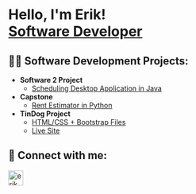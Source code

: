 <h1>Hello, I'm Erik! <br/><a href="https://github.com/erikmcgovern">Software Developer</a></h1>

<h2>👨‍💻 Software Development Projects:</h2>

- <b>Software 2 Project</b>
  - [Scheduling Desktop Application in Java](https://github.com/erikmcgovern/SoftwareTwo)
- <b>Capstone</b>
  - [Rent Estimator in Python](https://github.com/erikmcgovern/capstone)
- <b>TinDog Project</b>
  - [HTML/CSS + Bootstrap Files](https://github.com/erikmcgovern/TinDog)
  - [Live Site](https://erikmcgovern.github.io/TinDog/)

<h2> 🤳 Connect with me:</h2>

[<img align="left" alt="erikmcgovern | LinkedIn" width="30px" src="https://cdn.jsdelivr.net/npm/simple-icons@v3/icons/linkedin.svg" />][linkedin]

[linkedin]: https://linkedin.com/in/erikmcgovern
